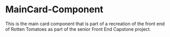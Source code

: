 # MainCard-Component

This is the main card component that is part of a recreation of the front end of Rotten Tomatoes as part of the senior Front End Capstone project.
